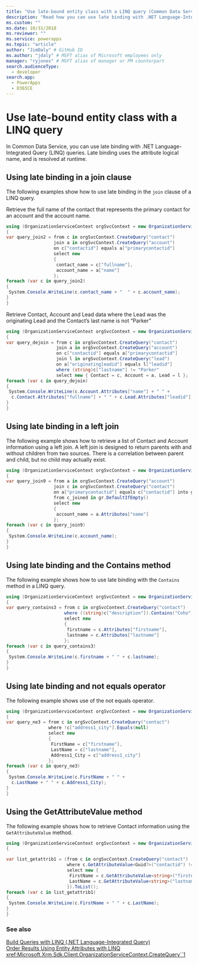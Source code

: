 ```yaml
---
title: "Use late-bound entity class with a LINQ query (Common Data Service) | Microsoft Docs" # Intent and product brand in a unique string of 43-59 chars including spaces
description: "Read how you can use late binding with .NET Language-Integrated Query (LINQ) queries" # 115-145 characters including spaces. This abstract displays in the search result.
ms.custom: ""
ms.date: 10/31/2018
ms.reviewer: ""
ms.service: powerapps
ms.topic: "article"
author: "JimDaly" # GitHub ID
ms.author: "jdaly" # MSFT alias of Microsoft employees only
manager: "ryjones" # MSFT alias of manager or PM counterpart
search.audienceType: 
  - developer
search.app: 
  - PowerApps
  - D365CE
---
```

# Use late-bound entity class with a LINQ query

In Common Data Service, you can use late binding with .NET Language-Integrated Query (LINQ) queries. Late binding uses the attribute logical name, and is resolved at runtime.  
  
<a name="usinglatebindingjoin"></a>   

## Using late binding in a join clause  

 The following examples show how to use late binding in the `join` clause of a LINQ query.  
  
 Retrieve the full name of the contact that represents the primary contact for an account and the account name.  
  
 ```csharp
 using (OrganizationServiceContext orgSvcContext = new OrganizationServiceContext(_serviceProxy))
{
 var query_join2 = from c in orgSvcContext.CreateQuery("contact")
                   join a in orgSvcContext.CreateQuery("account")
                   on c["contactid"] equals a["primarycontactid"]
                   select new
                   {
                    contact_name = c["fullname"],
                    account_name = a["name"]
                   };
 foreach (var c in query_join2)
 {
  System.Console.WriteLine(c.contact_name + "  " + c.account_name);
 }
}
 ```
 Retrieve Contact, Account and Lead data where the Lead was the originating Lead and the Contact’s last name is not “Parker”  
  
 ```csharp
 using (OrganizationServiceContext orgSvcContext = new OrganizationServiceContext(_serviceProxy))
{
 var query_dejoin = from c in orgSvcContext.CreateQuery("contact")
                    join a in orgSvcContext.CreateQuery("account") 
                    on c["contactid"] equals a["primarycontactid"]
                    join l in orgSvcContext.CreateQuery("lead") 
                    on a["originatingleadid"] equals l["leadid"]
                    where (string)c["lastname"] != "Parker"
                    select new { Contact = c, Account = a, Lead = l };
 foreach (var c in query_dejoin)
 {
  System.Console.WriteLine(c.Account.Attributes["name"] + " " + 
   c.Contact.Attributes["fullname"] + " " + c.Lead.Attributes["leadid"]);
 }
}
 ```
<a name="Usinglatebindingleft"></a>   

## Using late binding in a left join  

 The following example shows how to retrieve a list of Contact and Account information using a left join. A left join is designed to return parents with and without children from two sources. There is a correlation between parent and child, but no child may actually exist.  
  
 ```csharp
 using (OrganizationServiceContext orgSvcContext = new OrganizationServiceContext(_serviceProxy))
{
 var query_join9 = from a in orgSvcContext.CreateQuery("account")
                   join c in orgSvcContext.CreateQuery("contact") 
                   on a["primarycontactid"] equals c["contactid"] into gr
                   from c_joined in gr.DefaultIfEmpty()
                   select new
                   {
                    account_name = a.Attributes["name"]
                   };
 foreach (var c in query_join9)
 {
  System.Console.WriteLine(c.account_name);
 }
}
 ```
<a name="contains"></a>   

## Using late binding and the Contains method  

 The following example shows how to use late binding with the `Contains` method in a LINQ query.  
  
 ```csharp
 using (OrganizationServiceContext orgSvcContext = new OrganizationServiceContext(_serviceProxy))
{
 var query_contains3 = from c in orgSvcContext.CreateQuery("contact")
                       where ((string)c["description"]).Contains("Coho")
                       select new
                       {
                        firstname = c.Attributes["firstname"],
                        lastname = c.Attributes["lastname"]
                       };
 foreach (var c in query_contains3)
 {
  System.Console.WriteLine(c.firstname + " " + c.lastname);
 }
}
 ```
 <a name="notequals"></a>   

## Using late binding and not equals operator  

 The following example shows use of the not equals operator.  
  
 ```csharp
using (OrganizationServiceContext orgSvcContext = new OrganizationServiceContext(_serviceProxy))
{
 var query_ne3 = from c in orgSvcContext.CreateQuery("contact")
                 where !c["address1_city"].Equals(null)
                 select new
                 {
                  FirstName = c["firstname"],
                  LastName = c["lastname"],
                  Address1_City = c["address1_city"]
                 };
 foreach (var c in query_ne3)
 {
  System.Console.WriteLine(c.FirstName + " " + 
   c.LastName + " " + c.Address1_City);
 }
}
```

 <a name="getattribute"></a>   

## Using the GetAttributeValue method  

 The following example shows how to retrieve Contact information using the `GetAttributeValue` method.  
  
 ```csharp
using (OrganizationServiceContext orgSvcContext = new OrganizationServiceContext(_serviceProxy))
{

 var list_getattrib1 = (from c in orgSvcContext.CreateQuery("contact")
                        where c.GetAttributeValue<Guid?>("contactid") != _contactId1
                        select new { 
                         FirstName = c.GetAttributeValue<string>("firstname"), 
                         LastName = c.GetAttributeValue<string>("lastname") 
                        }).ToList();
 foreach (var c in list_getattrib1)
 {
  System.Console.WriteLine(c.FirstName + " " + c.LastName);
 }
}
```
  
### See also  
 [Build Queries with LINQ (.NET Language-Integrated Query)](build-queries-with-linq-net-language-integrated-query.md)   
 [Order Results Using Entity Attributes with LINQ](order-results-entity-attributes-linq.md)   
 <xref:Microsoft.Xrm.Sdk.Client.OrganizationServiceContext.CreateQuery``1>
